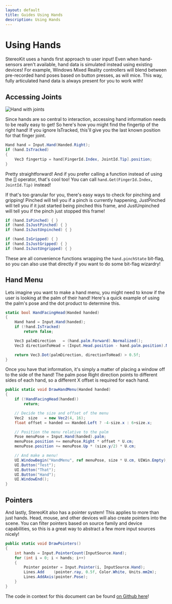 ```yaml
---
layout: default
title: Guides Using Hands
description: Using Hands
---
```


# Using Hands

StereoKit uses a hands first approach to user input! Even when hand-sensors
aren't available, hand data is simulated instead using existing devices!
For example, Windows Mixed Reality controllers will blend between pre-recorded
hand poses based on button presses, as will mice. This way, fully articulated
hand data is always present for you to work with!

## Accessing Joints

![Hand with joints]({{site.url}}/img/screenshots/HandAxes.jpg)

Since hands are so central to interaction, accessing hand information needs
to be really easy to get! So here's how you might find the fingertip of the right
hand! If you ignore IsTracked, this'll give you the last known position for that
finger joint.
```csharp
Hand hand = Input.Hand(Handed.Right);
if (hand.IsTracked)
{ 
    Vec3 fingertip = hand[FingerId.Index, JointId.Tip].position;
}
```
Pretty straightforward! And if you prefer calling a function instead of using the
[] operator, that's cool too! You can call `hand.Get(FingerId.Index, JointId.Tip)`
instead!

If that's too granular for you, there's easy ways to check for pinching and
gripping! Pinched will tell you if a pinch is currently happening, JustPinched
will tell you if it just started being pinched this frame, and JustUnpinched will
tell you if the pinch just stopped this frame!
```csharp
if (hand.IsPinched) { }
if (hand.IsJustPinched) { }
if (hand.IsJustUnpinched) { }

if (hand.IsGripped) { }
if (hand.IsJustGripped) { }
if (hand.IsJustUngripped) { }
```
These are all convenience functions wrapping the `hand.pinchState` bit-flag, so you
can also use that directly if you want to do some bit-flag wizardry!
## Hand Menu

Lets imagine you want to make a hand menu, you might need to know
if the user is looking at the palm of their hand! Here's a quick
example of using the palm's pose and the dot product to determine
this.
```csharp
static bool HandFacingHead(Handed handed)
{
    Hand hand = Input.Hand(handed);
    if (!hand.IsTracked)
        return false;

    Vec3 palmDirection   = (hand.palm.Forward).Normalized();
    Vec3 directionToHead = (Input.Head.position - hand.palm.position).Normalized();

    return Vec3.Dot(palmDirection, directionToHead) > 0.5f;
}
```
Once you have that information, it's simply a matter of placing a
window off to the side of the hand! The palm pose Right direction
points to different sides of each hand, so a different X offset
is required for each hand.
```csharp
public static void DrawHandMenu(Handed handed)
{
    if (!HandFacingHead(handed))
        return;

    // Decide the size and offset of the menu
    Vec2  size   = new Vec2(4, 16);
    float offset = handed == Handed.Left ? -4-size.x : 6+size.x;

    // Position the menu relative to the palm
    Pose menuPose = Input.Hand(handed).palm;
    menuPose.position += menuPose.Right * offset * U.cm;
    menuPose.position += menuPose.Up * (size.y/2) * U.cm;

    // And make a menu!
    UI.WindowBegin("HandMenu", ref menuPose, size * U.cm, UIWin.Empty);
    UI.Button("Test");
    UI.Button("That");
    UI.Button("Hand");
    UI.WindowEnd();
}
```
## Pointers

And lastly, StereoKit also has a pointer system! This applies to
more than just hands. Head, mouse, and other devices will also
create pointers into the scene. You can filter pointers based on
source family and device capabilities, so this is a great way to
abstract a few more input sources nicely!
```csharp
public static void DrawPointers()
{
    int hands = Input.PointerCount(InputSource.Hand);
    for (int i = 0; i < hands; i++)
    {
        Pointer pointer = Input.Pointer(i, InputSource.Hand);
        Lines.Add    (pointer.ray, 0.5f, Color.White, Units.mm2m);
        Lines.AddAxis(pointer.Pose);
    }
}
```
The code in context for this document can be found [on Github here](https://github.com/maluoi/StereoKit/blob/master/Examples/StereoKitTest/DemoHands.cs)!

